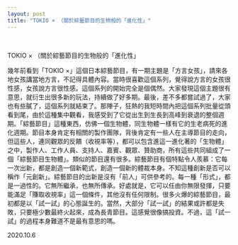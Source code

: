 ```yaml
---
layout: post
title: "TOKIO × （關於綜藝節目的生物般的「進化性」"
---
```


  
&nbsp;
&nbsp;


TOKIO × （關於綜藝節目的生物般的「進化性」

幾年前看到「TOKIO ×」這個日本綜藝節目，有一期主題是「方言女孩」，請來各地女孩講當地方言，不記得具體內容。當時很喜歡這個系列，覺得說方言的女孩很性感，女孩說方言很性感。這個系列的開始完全是個偶然。大家發現這個主題很有意思，就衍生出很多新的玩法，持續做了好多期。最後，差不多都嘗試過了，大家也有些膩了，這個系列就結束了。那陣子，狂熱的我短時間內把這個系列批量從頭看到尾，由於這種集中觀看，我感受到了它從出生到生長到高峰到衰退的整個週期。「綜藝節目」這種東西，仿佛一個生物體，同生物體一樣有它的生老病死的進化週期。節目本身肯定有相關的製作團隊，背後肯定有一些人在主導節目的走向，但這些人，連同觀眾的反饋（收視率等），都可以包含進這一進化著的「生物體」之中，製作人、工作人員、支持人、嘉賓、觀眾、贊助商，所有這些共同組成了一個「綜藝節目生物體」。類似的節目還有很多。綜藝節目有個特點令人羨慕：它每一次出新，都是創造一個新範式，創造一個新的體裁本身。不知這種創新是否可以稱作「元創新」。綜藝節目的出新是沒有「前人」可供參考的。每一種「形式」，都是一過性的。它無所繼承，也無所傳承。好處就是，它可以任由你無限發揮，只要能滿足「賺取收視率」這一個條件，其他沒有任何限制。很多火爆的綜藝節目，最初都是以「試一試」的心態誕生的。當然，大部分「試一試」的結果或許都是失敗，只要極少數最終火起來，成為長青節目。這感覺很像搞投資。不過，這「試一試」的過程本身難道不是最有意思的嗎。

2020.10.6